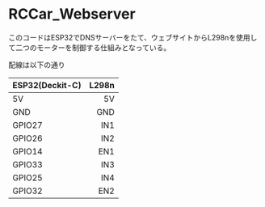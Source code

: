 # RCCar_Webserver
このコードはESP32でDNSサーバーをたて、ウェブサイトからL298nを使用して二つのモーターを制御する仕組みとなっている。

配線は以下の通り

|ESP32(Deckit-C) |  L298n      | 
|:---------------|------------:|
| 5V             | 5V          |   
| GND            | GND         |
| GPIO27         | IN1         |
| GPIO26         | IN2         |
| GPIO14         | EN1         |
| GPIO33         | IN3         |  
| GPIO25         | IN4         |  
| GPIO32         | EN2         |  


